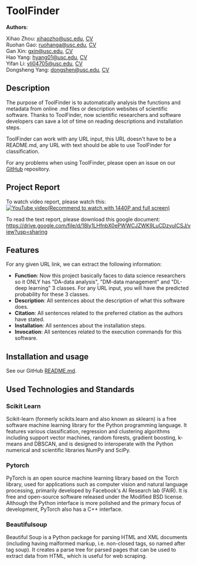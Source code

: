 # ToolFinder

<b>Authors</b>:

Xihao Zhou: xihaozho@usc.edu, [CV](https://drive.google.com/file/d/1yEpapHdKz51QFCS7keB8RNbyjCUqYrxw/view)  
Ruohan Gao: ruohanga@usc.edu, [CV](https://drive.google.com/file/d/1ED3TDFpMZiveP1AULPJFEyZnrXP03x0l/view)  
Gan Xin: gxin@usc.edu, [CV](https://drive.google.com/file/d/18wP5TXjkcd-wG8QZAHv4ryXjECM4f_Fd/view)  
Hao Yang: hyang01@usc.edu, [CV](https://drive.google.com/file/d/1xEe-r8aZ-ZbUzmCEh_GU6n3RTWaZTSlX/view)  
Yifan Li: yli04705@usc.edu, [CV](https://drive.google.com/file/d/1GWmU-6UdR4Eowt9dZ0PV4nmUjKzM4hXh/view)  
Dongsheng Yang: dongshen@usc.edu, [CV](https://drive.google.com/file/d/1GklAEbLkHt-TFZnA_3y7p3dS2MJqTZUg/view)

## Description
The purpose of ToolFinder is to automatically analysis the functions and metadata from online .md files or description websites of scientific software. Thanks to ToolFinder, now scientific researchers and software developers can save a lot of time on reading descriptions and installation steps.

ToolFinder can work with any URL input, this URL doesn't have to be a README.md, any URL with text should be able to use ToolFinder for classification.

For any problems when using ToolFinder, please open an issue on our [GitHub](https://github.com/alvinzhou66/ToolFinder/issues) repository.

## Project Report
To watch video report, please watch this: [![YouTube video(Recommend to watch with 1440P and full screen)]({https://drive.google.com/file/d/1TJP0c6vi2jpPMeelWnziEMAWI4VUaHW0/view?usp=sharing})]({https://www.youtube.com/watch?v=rAfuDYiMqe4} "Video Rport") 

To read the text report, please download this google document: https://drive.google.com/file/d/18ly1LHfnbX0ePWWCJZWK9LuCDzyuICSJ/view?usp=sharing 

## Features
For any given URL link, we can extract the following information:
- <b>Function</b>: Now this project basically faces to data science researchers so it ONLY has "DA-data analysis", "DM-data management" and "DL-deep learning" 3 classes. For any URL input, you will have the predicted probability for these 3 classes.
- <b>Description</b>: All sentences about the description of what this software does.
- <b>Citation</b>: All sentences related to the preferred citation as the authors have stated.
- <b>Installation</b>: All sentences about the installation steps.
- <b>Invocation</b>: All sentences related to the execution commands for this software.

## Installation and usage
See our GitHub [README.md](https://github.com/alvinzhou66/ToolFinder/blob/main/README.md).

## Used Technologies and Standards
### Scikit Learn
Scikit-learn (formerly scikits.learn and also known as sklearn) is a free software machine learning library for the Python programming language. It features various classification, regression and clustering algorithms including support vector machines, random forests, gradient boosting, k-means and DBSCAN, and is designed to interoperate with the Python numerical and scientific libraries NumPy and SciPy.
### Pytorch
PyTorch is an open source machine learning library based on the Torch library, used for applications such as computer vision and natural language processing, primarily developed by Facebook's AI Research lab (FAIR). It is free and open-source software released under the Modified BSD license. Although the Python interface is more polished and the primary focus of development, PyTorch also has a C++ interface.
### Beautifulsoup
Beautiful Soup is a Python package for parsing HTML and XML documents (including having malformed markup, i.e. non-closed tags, so named after tag soup). It creates a parse tree for parsed pages that can be used to extract data from HTML, which is useful for web scraping.
